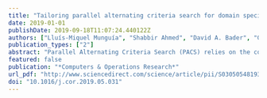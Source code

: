 ```yaml
---
title: "Tailoring parallel alternating criteria search for domain specific MIPs: Application to maritime inventory routing"
date: 2019-01-01
publishDate: 2019-09-18T11:07:24.440122Z
authors: ["Lluís-Miquel Munguía", "Shabbir Ahmed", "David A. Bader", "George L. Nemhauser", "Yufen Shao", "Dimitri J. Papageorgiou"]
publication_types: ["2"]
abstract: "Parallel Alternating Criteria Search (PACS) relies on the combination of computer parallelism and Large Neighborhood Searches to attempt to deliver high quality solutions to any generic Mixed-Integer Program (MIP) quickly. While general-purpose primal heuristics are widely used due to their universal application, they are usually outperformed by domain-specific heuristics when optimizing a particular problem class. In this paper, we focus on the fast development of domain-specific parallel primal heuristics. Our approach entails specializing PACS to better adapt to the target problem structure. We showcase its application to two classes of the Maritime Inventory Routing Problem, an important application of MIPs to real world problems. We computationally compare the proposed modified framework with state-of-the art specialized algorithms and MIP solvers. Results show the effectiveness of our approach, and how the modular nature of PACS can provide a platform for the rapid prototyping of parallel domain-specific heuristics."
featured: false
publication: "*Computers & Operations Research*"
url_pdf: "http://www.sciencedirect.com/science/article/pii/S0305054819301522"
doi: "10.1016/j.cor.2019.05.031"
---
```



